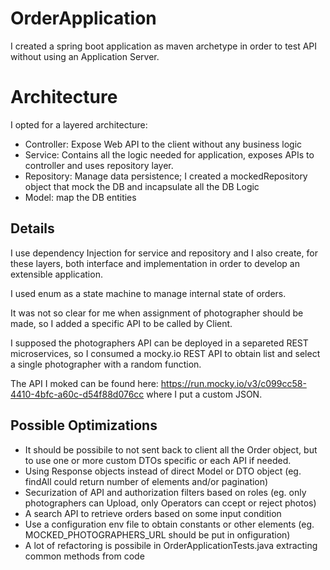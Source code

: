 # OrderApplication
I created a spring boot application as maven archetype in order to test API without using an Application Server.

# Architecture
I opted for a layered architecture:
* Controller: Expose Web API to the client without any business logic
* Service: Contains all the logic needed for application, exposes APIs to controller and uses repository layer. 
* Repository: Manage data persistence; I created a mockedRepository object that mock the DB and incapsulate all the DB Logic
* Model: map the DB entities 

## Details	
I use dependency Injection for service and repository and I also create, for these layers, both interface and implementation in order to develop an extensible application.

I used enum as a state machine to manage internal state of orders.

It was not so clear for me when assignment of photographer should be made, so I added a specific API to be called by Client.

I supposed the photographers API can be deployed in a separeted REST microservices, so I consumed a mocky.io REST API to obtain list and select a single photographer with a random function.

The API I moked can be found here: https://run.mocky.io/v3/c099cc58-4410-4bfc-a60c-d54f88d076cc where I put a custom JSON.

## Possible Optimizations
* It should be possibile to not sent back to client all the Order object, but to use one or more custom DTOs specific or each API if needed.
* Using Response objects instead of direct Model or DTO object (eg. findAll could return number of elements and/or pagination)
* Securization of API and authorization filters based on roles (eg. only photographers can Upload, only Operators can ccept or reject photos)
* A search API to retrieve orders based on some input condition
* Use a configuration env file to obtain constants or other elements (eg. MOCKED_PHOTOGRAPHERS_URL should be put in onfiguration)
* A lot of refactoring is possibile in OrderApplicationTests.java extracting common methods from code